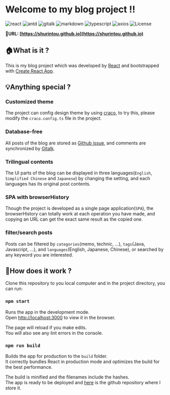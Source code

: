 # Welcome to my blog project !!
![react](https://img.shields.io/badge/react-%5E18.0.0-blue) ![antd](https://img.shields.io/badge/antd-%5E4.21.0-red) ![gitalk](https://img.shields.io/badge/gitalk-%5E1.7.2-green) ![markdown](https://img.shields.io/badge/react--markdown-%5E8.0.3-orange) ![typescript](https://img.shields.io/badge/typescript-%5E4.6.3-9cf) ![axios](https://img.shields.io/badge/axios-%5E0.26.1-yellowgreen) ![License](https://img.shields.io/badge/license-MIT-yellow)

:link:**URL: [https://shurintou.github.io](https://shurintou.github.io)**

## :house:What is it ?

This is my blog project which was developed by [React](https://reactjs.org/) and bootstrapped with [Create React App](https://github.com/facebook/create-react-app).

## :bulb:Anything special ?

### Customized theme
The project can config design theme by using [craco](https://ant.design/docs/react/use-with-create-react-app#Advanced-Guides), to try this, please modify the `craco.config.ts` file in the project.

### Database-free
All posts of the blog are stored as [Github issue](https://github.com/shurintou/shurintou.github.io/issues), and comments are synchronized by [Gitalk](https://github.com/gitalk/gitalk). 

### Trilingual contents
The UI parts of the blog can be displayed in three languages(`English`, `Simplified Chinese` and `Japanese`) by changing the setting, and each languages has its original post contents.

### SPA with browserHistory
Though the project is developed as a single page application(`SPA`), the browserHistory can totally work at each operation you have made, and copying an URL can get the exact same result as the copied one. 

### filter/search posts 
Posts can be filtered by `categories`(memo, technic, ...), `tags`(Java, Javascript, ...), and `languages`(English, Japanese, Chinese), or searched by any keyword you are interested.

## :key:How does it work ?

Clone this repository to you local computer and in the project directory, you can run:

### `npm start`

Runs the app in the development mode.\
Open [http://localhost:3000](http://localhost:3000) to view it in the browser.

The page will reload if you make edits.\
You will also see any lint errors in the console.

### `npm run build`

Builds the app for production to the `build` folder.\
It correctly bundles React in production mode and optimizes the build for the best performance.

The build is minified and the filenames include the hashes.\
The app is ready to be deployed and [here](https://github.com/shurintou/shurintou.github.io) is the github repository where I store it.
